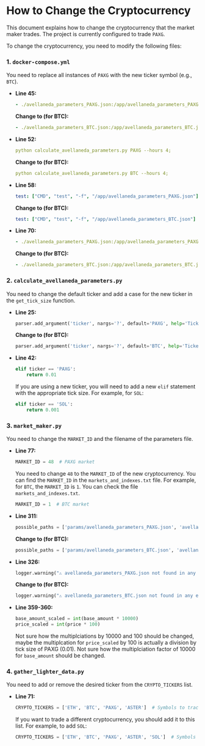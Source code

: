 # How to Change the Cryptocurrency

This document explains how to change the cryptocurrency that the market maker trades. The project is currently configured to trade `PAXG`.

To change the cryptocurrency, you need to modify the following files:

### 1. `docker-compose.yml`

You need to replace all instances of `PAXG` with the new ticker symbol (e.g., `BTC`).

*   **Line 45:**
    ```yaml
    - ./avellaneda_parameters_PAXG.json:/app/avellaneda_parameters_PAXG.json
    ```
    **Change to (for BTC):**
    ```yaml
    - ./avellaneda_parameters_BTC.json:/app/avellaneda_parameters_BTC.json
    ```

*   **Line 52:**
    ```yaml
    python calculate_avellaneda_parameters.py PAXG --hours 4;
    ```
    **Change to (for BTC):**
    ```yaml
    python calculate_avellaneda_parameters.py BTC --hours 4;
    ```

*   **Line 58:**
    ```yaml
    test: ["CMD", "test", "-f", "/app/avellaneda_parameters_PAXG.json"]
    ```
    **Change to (for BTC):**
    ```yaml
    test: ["CMD", "test", "-f", "/app/avellaneda_parameters_BTC.json"]
    ```

*   **Line 70:**
    ```yaml
    - ./avellaneda_parameters_PAXG.json:/app/avellaneda_parameters_PAXG.json
    ```
    **Change to (for BTC):**
    ```yaml
    - ./avellaneda_parameters_BTC.json:/app/avellaneda_parameters_BTC.json
    ```

### 2. `calculate_avellaneda_parameters.py`

You need to change the default ticker and add a case for the new ticker in the `get_tick_size` function.

*   **Line 25:**
    ```python
    parser.add_argument('ticker', nargs='?', default='PAXG', help='Ticker symbol (default: BTC)')
    ```
    **Change to (for BTC):**
    ```python
    parser.add_argument('ticker', nargs='?', default='BTC', help='Ticker symbol (default: BTC)')
    ```

*   **Line 42:**
    ```python
    elif ticker == 'PAXG':
        return 0.01
    ```
    If you are using a new ticker, you will need to add a new `elif` statement with the appropriate tick size. For example, for `SOL`:
    ```python
    elif ticker == 'SOL':
        return 0.001
    ```

### 3. `market_maker.py`

You need to change the `MARKET_ID` and the filename of the parameters file.

*   **Line 77:**
    ```python
    MARKET_ID = 48  # PAXG market
    ```
    You need to change `48` to the `MARKET_ID` of the new cryptocurrency. You can find the `MARKET_ID` in the `markets_and_indexes.txt` file. For example, for `BTC`, the `MARKET_ID` is `1`. You can check the file `markets_and_indexes.txt`.
    ```python
    MARKET_ID = 1  # BTC market
    ```

*   **Line 311:**
    ```python
    possible_paths = ['params/avellaneda_parameters_PAXG.json', 'avellaneda_parameters_PAXG.json', 'TRADER/avellaneda_parameters_PAXG.json']
    ```
    **Change to (for BTC):**
    ```python
    possible_paths = ['params/avellaneda_parameters_BTC.json', 'avellaneda_parameters_BTC.json', 'TRADER/avellaneda_parameters_BTC.json']
    ```

*   **Line 326:**
    ```python
    logger.warning("⚠️ avellaneda_parameters_PAXG.json not found in any expected location")
    ```
    **Change to (for BTC):**
    ```python
    logger.warning("⚠️ avellaneda_parameters_BTC.json not found in any expected location")
    ```
    
*   **Line 359-360:**
    ```python
    base_amount_scaled = int(base_amount * 10000)
    price_scaled = int(price * 100)
    ```
    Not sure how the multiplciations by 10000 and 100 should be changed, maybe the multiplcation for `price_scaled` by 100 is actually a division by tick size of PAXG (0.01).
    Not sure how the multiplciation factor of 10000 for `base_amount` should be changed.

### 4. `gather_lighter_data.py`

You need to add or remove the desired ticker from the `CRYPTO_TICKERS` list.

*   **Line 71:**
    ```python
    CRYPTO_TICKERS = ['ETH', 'BTC', 'PAXG', 'ASTER']  # Symbols to track
    ```
    If you want to trade a different cryptocurrency, you should add it to this list. For example, to add `SOL`:
    ```python
    CRYPTO_TICKERS = ['ETH', 'BTC', 'PAXG', 'ASTER', 'SOL']  # Symbols to track
    ```
